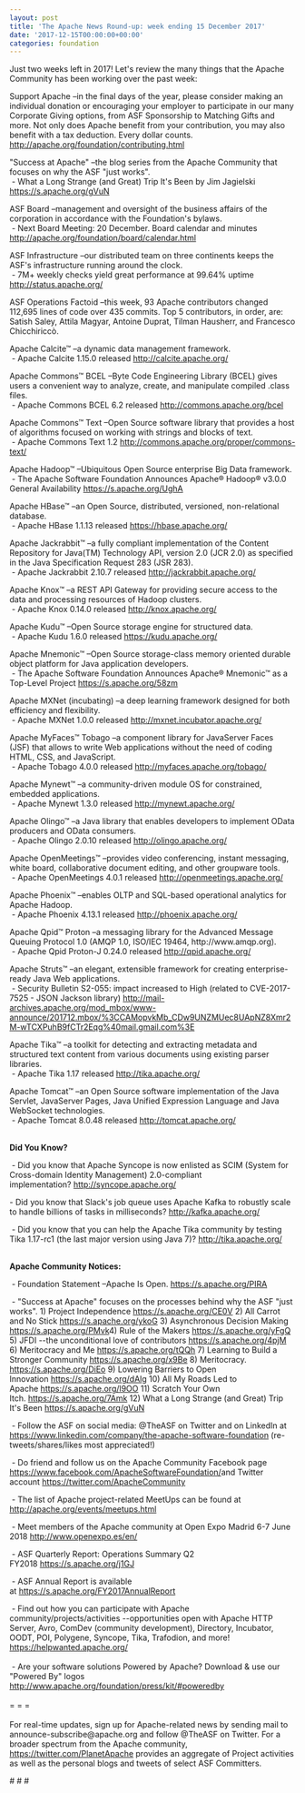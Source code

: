 ```yaml
---
layout: post
title: 'The Apache News Round-up: week ending 15 December 2017'
date: '2017-12-15T00:00:00+00:00'
categories: foundation
---
```

<div>Just two weeks left in 2017! Let's review the many things that the Apache Community has been working over the past week:</div> 
  <div> 
    <div> 
      <p>Support Apache&nbsp;–in the final days of the year, please consider making an individual donation or encouraging your employer to participate in our many Corporate Giving options, from ASF Sponsorship to Matching Gifts and more. Not only does Apache benefit from your contribution, you may also benefit with a tax deduction. Every dollar counts. <a href="http://apache.org/foundation/contributing.html">http://apache.org/foundation/contributing.html</a></p> 
    </div> 
    <p>&quot;Success at Apache&quot;&nbsp;–the blog series from the Apache Community that focuses on why the ASF &quot;just works&quot;.<br />&nbsp;- What a Long Strange (and Great) Trip It's Been by Jim Jagielski <a href="https://s.apache.org/gVuN">https://s.apache.org/gVuN</a></p> 
    <p>ASF Board –management and oversight of the business affairs of the corporation in accordance with the Foundation's bylaws.<br />&nbsp;- Next Board Meeting: 20 December. Board calendar and minutes <a href="http://apache.org/foundation/board/calendar.html">http://apache.org/foundation/board/calendar.html</a><br /></p> 
    <p>ASF Infrastructure –our distributed team on three continents keeps the ASF's infrastructure running around the clock.<br />&nbsp;- 7M+ weekly checks yield great performance at 99.64% uptime <a href="http://status.apache.org/">http://status.apache.org/</a></p> 
    <p>ASF Operations Factoid&nbsp;–this week, 93 Apache contributors changed 112,695 lines of code over 435 commits. Top 5 contributors, in order, are: Satish Saley, Attila Magyar, Antoine Duprat,&nbsp;Tilman Hausherr, and&nbsp;Francesco Chicchiriccò.</p> 
    <p> </p> 
    <p>Apache Calcite™ –a dynamic data management framework.<br />&nbsp;-&nbsp;Apache Calcite 1.15.0 released&nbsp;<a href="http://calcite.apache.org/">http://calcite.apache.org/</a></p> 
    <p>Apache Commons™ BCEL –Byte Code Engineering Library (BCEL) gives users a convenient way to analyze, create, and manipulate compiled .class files.<br />&nbsp;- Apache Commons BCEL 6.2 released&nbsp;<a href="http://commons.apache.org/bcel">http://commons.apache.org/bcel</a></p> 
    <p>Apache Commons™ Text –Open Source software library that provides a host of algorithms focused on working with strings and blocks of text.<br />&nbsp;-&nbsp;Apache Commons Text 1.2&nbsp;<a href="http://commons.apache.org/proper/commons-text/">http://commons.apache.org/proper/commons-text/</a></p> 
    <p>Apache Hadoop™ –Ubiquitous Open Source enterprise Big Data framework.<br />&nbsp;- The Apache Software Foundation Announces Apache® Hadoop® v3.0.0 General Availability <a href="https://s.apache.org/UghA">https://s.apache.org/UghA</a></p> 
    <p>Apache HBase™ –an Open Source, distributed, versioned, non-relational database.<br />&nbsp;-&nbsp;Apache HBase 1.1.13 released&nbsp;<a href="https://hbase.apache.org/">https://hbase.apache.org/</a></p> 
    <p>Apache Jackrabbit™ –a fully compliant implementation of the Content Repository for Java(TM) Technology API, version 2.0 (JCR 2.0) as specified in the Java Specification Request 283 (JSR 283).<br />&nbsp;- Apache Jackrabbit 2.10.7 released <a href="http://jackrabbit.apache.org/">http://jackrabbit.apache.org/</a></p> 
    <p>Apache Knox™ –a REST API Gateway for providing secure access to the data and processing resources of Hadoop clusters.<br />&nbsp;-&nbsp;Apache Knox 0.14.0 released&nbsp;<a href="http://knox.apache.org/">http://knox.apache.org/</a></p> 
    <p>Apache Kudu™ –Open Source storage engine for structured data.<br />&nbsp;-&nbsp;Apache Kudu 1.6.0 released&nbsp;<a href="https://kudu.apache.org/">https://kudu.apache.org/</a> </p> 
    <p>Apache Mnemonic™ –Open Source storage-class memory oriented durable object platform for Java application developers.<br />&nbsp;-&nbsp;The Apache Software Foundation Announces Apache® Mnemonic™ as a Top-Level Project&nbsp;<a href="https://s.apache.org/58zm">https://s.apache.org/58zm</a></p> 
    <p>Apache MXNet (incubating) –a deep learning framework designed for both efficiency and flexibility.<br />&nbsp;-&nbsp;Apache MXNet 1.0.0 released&nbsp;<a href="http://mxnet.incubator.apache.org/">http://mxnet.incubator.apache.org/</a></p> 
    <p>Apache MyFaces™ Tobago –a component library for JavaServer Faces (JSF) that allows to write Web applications without the need of coding HTML, CSS, and JavaScript.<br />&nbsp;-&nbsp;Apache Tobago 4.0.0 released&nbsp;<a href="http://myfaces.apache.org/tobago/">http://myfaces.apache.org/tobago/</a></p> 
    <p> </p> 
    <p>Apache Mynewt™ –a community-driven module OS for constrained, embedded applications.<br />&nbsp;-&nbsp;Apache Mynewt 1.3.0 released&nbsp;<a href="http://mynewt.apache.org/">http://mynewt.apache.org/</a></p> 
    <p>Apache Olingo™ –a Java library that enables developers to implement OData producers and OData consumers.<br />&nbsp;-&nbsp;Apache Olingo 2.0.10 released&nbsp;<a href="http://olingo.apache.org/">http://olingo.apache.org/</a></p> 
    <p>Apache OpenMeetings™ –provides video conferencing, instant messaging, white board, collaborative document editing, and other groupware tools.<br />&nbsp;-&nbsp;Apache OpenMeetings 4.0.1 released&nbsp;<a href="http://openmeetings.apache.org/">http://openmeetings.apache.org/</a></p> 
    <p>Apache Phoenix™ –enables OLTP and SQL-based operational analytics for Apache Hadoop.<br />&nbsp;-&nbsp;Apache Phoenix 4.13.1 released&nbsp;<a href="http://phoenix.apache.org/">http://phoenix.apache.org/</a></p> 
    <p>Apache Qpid™ Proton –a messaging library for the Advanced Message Queuing Protocol 1.0 (AMQP 1.0, ISO/IEC 19464, http://www.amqp.org).<br />&nbsp;-&nbsp;Apache Qpid Proton-J 0.24.0 released&nbsp;<a href="http://qpid.apache.org/">http://qpid.apache.org/</a></p> 
    <p>Apache Struts™ –an elegant, extensible framework for creating enterprise-ready Java Web applications.<br />&nbsp;-&nbsp;Security Bulletin S2-055: impact increased to High (related to CVE-2017-7525 - JSON Jackson library)&nbsp;<a href="http://mail-archives.apache.org/mod_mbox/www-announce/201712.mbox/%3CCAMopvkMb_CDw9UNZMUec8UApNZ8Xmr2M-wTCXPuhB9fCTr2Eqg%40mail.gmail.com%3E">http://mail-archives.apache.org/mod_mbox/www-announce/201712.mbox/%3CCAMopvkMb_CDw9UNZMUec8UApNZ8Xmr2M-wTCXPuhB9fCTr2Eqg%40mail.gmail.com%3E</a></p> 
    <p>Apache Tika™ –a toolkit for detecting and extracting metadata and structured text content from various documents using existing parser libraries.<br />&nbsp;-&nbsp;Apache Tika 1.17 released&nbsp;<a href="http://tika.apache.org/">http://tika.apache.org/</a></p> 
    <p>Apache Tomcat™ –an Open Source software implementation of the Java Servlet, JavaServer Pages, Java Unified Expression Language and Java WebSocket technologies.<br />&nbsp;-&nbsp;Apache Tomcat 8.0.48 released&nbsp;<a href="http://tomcat.apache.org/">http://tomcat.apache.org/</a></p> 
    <p><strong><br />Did You Know?</strong></p> 
    <div> 
      <p>&nbsp;- Did you know that Apache Syncope is now enlisted as SCIM (System for Cross-domain Identity Management) 2.0-compliant implementation?&nbsp;<a href="http://syncope.apache.org/">http://syncope.apache.org/</a></p> 
      <p> - Did you know that Slack's job queue uses Apache Kafka to robustly scale to handle billions of tasks in milliseconds?&nbsp;<a href="http://kafka.apache.org/">http://kafka.apache.org/</a> </p> 
      <p>&nbsp;- Did you know that you can help the Apache Tika community by testing Tika 1.17-rc1 (the last major version using Java 7)?&nbsp;<a href="http://tika.apache.org/">http://tika.apache.org/</a></p> 
    </div> 
    <div><strong><br />Apache Community Notices:</strong></div> 
    <p>&nbsp;- Foundation Statement –Apache Is Open. <a href="https://s.apache.org/PIRA">https://s.apache.org/PIRA</a></p> 
    <div> 
      <p>&nbsp;- &quot;Success at Apache&quot; focuses on the processes behind why the ASF &quot;just works&quot;. 1) Project Independence <a href="https://s.apache.org/CE0V">https://s.apache.org/CE0V</a> 2) All Carrot and No Stick <a href="https://s.apache.org/ykoG">https://s.apache.org/ykoG</a> 3) Asynchronous Decision Making <a href="https://s.apache.org/PMvk%20">https://s.apache.org/PMvk</a>4) Rule of the Makers <a href="https://s.apache.org/yFgQ">https://s.apache.org/yFgQ</a> 5) JFDI --the unconditional love of contributors <a href="https://s.apache.org/4pjM">https://s.apache.org/4pjM</a> 6) Meritocracy and Me <a href="https://s.apache.org/tQQh">https://s.apache.org/tQQh</a> 7) Learning to Build a Stronger Community <a href="https://s.apache.org/x9Be">https://s.apache.org/x9Be</a>&nbsp;8) Meritocracy. <a href="https://s.apache.org/DiEo">https://s.apache.org/DiEo</a>&nbsp;9) Lowering Barriers to Open Innovation&nbsp;<a href="https://s.apache.org/dAlg">https://s.apache.org/dAlg</a>&nbsp;10) All My Roads Led to Apache&nbsp;<a href="https://s.apache.org/l9OO">https://s.apache.org/l9OO</a>&nbsp;11) Scratch Your Own Itch.&nbsp;<a href="https://s.apache.org/7Amk">https://s.apache.org/7Amk</a>&nbsp;12) What a Long Strange (and Great) Trip It's Been&nbsp;<a href="https://s.apache.org/gVuN">https://s.apache.org/gVuN</a></p> 
    </div> 
    <div>&nbsp;- Follow the ASF on social media: @TheASF on Twitter and on LinkedIn at <a href="https://www.linkedin.com/company/the-apache-software-foundation">https://www.linkedin.com/company/the-apache-software-foundation</a> (re-tweets/shares/likes most appreciated!)</div> 
    <div> 
      <p>&nbsp;- Do friend and follow us on the Apache Community Facebook page <a href="https://www.facebook.com/ApacheSoftwareFoundation/">https://www.facebook.com/ApacheSoftwareFoundation/</a>and Twitter account <a href="https://twitter.com/ApacheCommunity">https://twitter.com/ApacheCommunity</a></p> 
      <p><a href="https://feathercast.apache.org/"></a></p> 
    </div> 
    <div> 
      <p>&nbsp;- The list of Apache project-related MeetUps can be found at <a href="https://twitter.com/ApacheCommunity">http://apache.org/events/meetups.html</a></p> 
      <p>&nbsp;- Meet members of the Apache community at Open Expo Madrid 6-7 June 2018&nbsp;<a href="http://www.openexpo.es/en/">http://www.openexpo.es/en/</a></p> 
    </div> 
    <div> 
      <p>&nbsp;- ASF Quarterly Report: Operations Summary Q2 FY2018&nbsp;<a href="https://s.apache.org/j1GJ">https://s.apache.org/j1GJ</a></p> 
    </div> 
    <div> 
      <p>&nbsp;- ASF Annual Report is available at&nbsp;<a href="https://s.apache.org/FY2017AnnualReport">https://s.apache.org/FY2017AnnualReport</a></p> 
    </div> 
    <div>&nbsp;- Find out how you can participate with Apache community/projects/activities --opportunities open with Apache HTTP Server, Avro, ComDev (community development), Directory, Incubator, OODT, POI, Polygene, Syncope, Tika, Trafodion, and more! <a href="https://helpwanted.apache.org/">https://helpwanted.apache.org/</a></div> 
    <div><br /></div> 
    <div>&nbsp;- Are your software solutions Powered by Apache? Download &amp; use our &quot;Powered By&quot; logos <a href="http://www.apache.org/foundation/press/kit/#poweredby">http://www.apache.org/foundation/press/kit/#poweredby</a></div> 
    <div><br /></div> 
    <div>= = =</div> 
    <div><br /></div> 
    <div>For real-time updates, sign up for Apache-related news by sending mail to announce-subscribe@apache.org and follow @TheASF on Twitter. For a broader spectrum from the Apache community, <a href="https://twitter.com/PlanetApache">https://twitter.com/PlanetApache</a> provides an aggregate of Project activities as well as the personal blogs and tweets of select ASF Committers.</div> 
    <p># # #</p> 
  </div>
